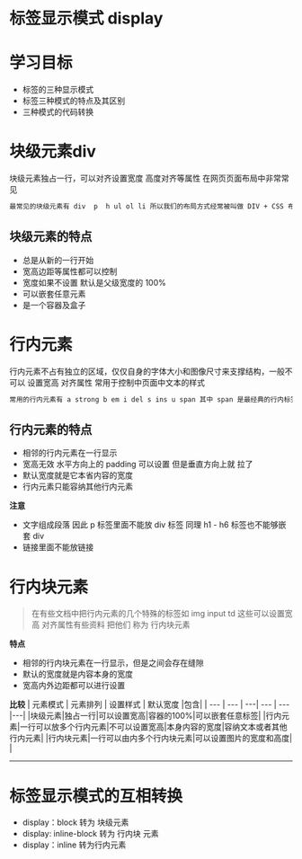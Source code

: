 # 标签显示模式 display

# 学习目标

- 标签的三种显示模式
- 标签三种模式的特点及其区别
- 三种模式的代码转换

# 块级元素div

块级元素独占一行，可以对齐设置宽度 高度对齐等属性 在网页页面布局中非常常见 

```html
最常见的块级元素有 div  p  h ul ol li 所以我们的布局方式经常被叫做 DIV + CSS 布局
```

## 块级元素的特点

- 总是从新的一行开始
- 宽高边距等属性都可以控制
- 宽度如果不设置 默认是父级宽度的 100%
- 可以嵌套任意元素
- 是一个容器及盒子

# 行内元素 

行内元素不占有独立的区域，仅仅自身的字体大小和图像尺寸来支撑结构，一般不可以 设置宽高 对齐属性 常用于控制中页面中文本的样式

```html
常用的行内元素有 a strong b em i del s ins u span 其中 span 是最经典的行内标签
```

## 行内元素的特点
- 相邻的行内元素在一行显示
- 宽高无效 水平方向上的 padding 可以设置 但是垂直方向上就 拉了
- 默认宽度就是它本省内容的宽度
- 行内元素只能容纳其他行内元素

**注意**
- 文字组成段落 因此 p 标签里面不能放 div 标签 同理 h1 - h6 标签也不能够嵌套 div
- 链接里面不能放链接

# 行内块元素

> 在有些文档中把行内元素的几个特殊的标签如 img input td 这些可以设置宽高 对齐属性有些资料 把他们 称为 行内块元素 

**特点**
- 相邻的行内块元素在一行显示，但是之间会存在缝隙
- 默认的宽度就是内容本身的宽度
- 宽高内外边距都可以进行设置

**比较**
| 元素模式 | 元素排列 | 设置样式 | 默认宽度 |包含|
| --- | --- | ---| --- | --- |---|
|块级元素|独占一行|可以设置宽高|容器的100%|可以嵌套任意标签|
|行内元素|一行可以放多个行内元素|不可以设置宽高|本身内容的宽度|容纳文本或者其他行内元素|
|行内块元素|一行可以由内多个行内块元素|可以设置图片的宽度和高度| |
****

# 标签显示模式的互相转换
 - display：block  转为 块级元素
 - display: inline-block 转为 行内块 元素
 - display：inline 转为行内元素





